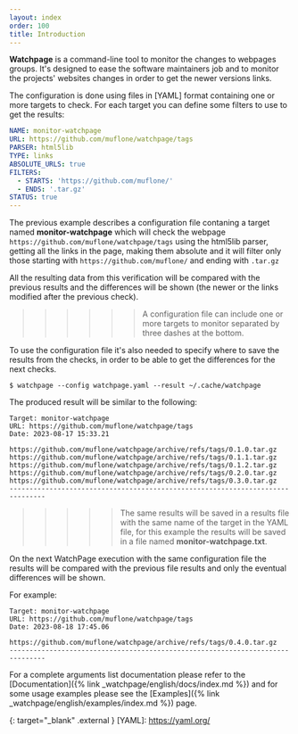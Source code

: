 ```yaml
---
layout: index
order: 100
title: Introduction
---
```

**Watchpage** is a command-line tool to monitor the changes to webpages
groups.
It's designed to ease the software maintainers job and to monitor the
projects' websites changes in order to get the newer versions links.

The configuration is done using files in [YAML] format containing one or more
targets to check. For each target you can define some filters to use to get
the results:

```yaml
NAME: monitor-watchpage
URL: https://github.com/muflone/watchpage/tags
PARSER: html5lib
TYPE: links
ABSOLUTE_URLS: true
FILTERS:
  - STARTS: 'https://github.com/muflone/'
  - ENDS: '.tar.gz'
STATUS: true
---
```

The previous example describes a configuration file contaning a target named
**monitor-watchpage** which will check the webpage
`https://github.com/muflone/watchpage/tags` using the html5lib parser,
getting all the links in the page, making them absolute and it will filter
only those starting with `https://github.com/muflone/` and ending with
`.tar.gz`

All the resulting data from this verification will be compared with the previous
results and the differences will be shown (the newer or the links modified after
the previous check).

>>>>>> A configuration file can include one or more targets to monitor
>>>>>> separated by three dashes at the bottom.

To use the configuration file it's also needed to specify where to save the
results from the checks, in order to be able to get the differences for the next
checks.

```shell
$ watchpage --config watchpage.yaml --result ~/.cache/watchpage
```

The produced result will be similar to the following:

```
Target: monitor-watchpage
URL: https://github.com/muflone/watchpage/tags
Date: 2023-08-17 15:33.21

https://github.com/muflone/watchpage/archive/refs/tags/0.1.0.tar.gz
https://github.com/muflone/watchpage/archive/refs/tags/0.1.1.tar.gz
https://github.com/muflone/watchpage/archive/refs/tags/0.1.2.tar.gz
https://github.com/muflone/watchpage/archive/refs/tags/0.2.0.tar.gz
https://github.com/muflone/watchpage/archive/refs/tags/0.3.0.tar.gz
-------------------------------------------------------------------------------
```

>>>>> The same results will be saved in a results file with the same name
>>>>> of the target in the YAML file, for this example the results will be
>>>>> saved in a file named **monitor-watchpage.txt**.

On the next WatchPage execution with the same configuration file the results
will be compared with the previous file results and only the eventual
differences will be shown.

For example:

```
Target: monitor-watchpage
URL: https://github.com/muflone/watchpage/tags
Date: 2023-08-18 17:45.06

https://github.com/muflone/watchpage/archive/refs/tags/0.4.0.tar.gz
-------------------------------------------------------------------------------
```

For a complete arguments list documentation please refer to the
[Documentation]({% link _watchpage/english/docs/index.md %}) and for some usage
examples please see the
[Examples]({% link _watchpage/english/examples/index.md %}) page.

{: target="_blank" .external }
[YAML]: https://yaml.org/
